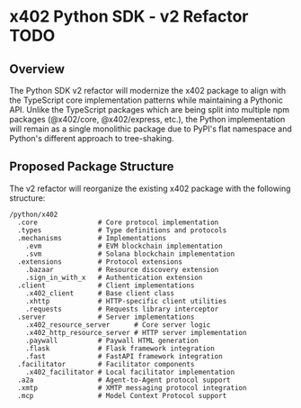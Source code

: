 # x402 Python SDK - v2 Refactor TODO

## Overview

The Python SDK v2 refactor will modernize the x402 package to align with the TypeScript core implementation patterns while maintaining a Pythonic API. Unlike the TypeScript packages which are being split into multiple npm packages (@x402/core, @x402/express, etc.), the Python implementation will remain as a single monolithic package due to PyPI's flat namespace and Python's different approach to tree-shaking.

## Proposed Package Structure

The v2 refactor will reorganize the existing x402 package with the following structure:

```
/python/x402
  .core               # Core protocol implementation
  .types              # Type definitions and protocols
  .mechanisms         # Implementations
    .evm              # EVM blockchain implementation
    .svm              # Solana blockchain implementation
  .extensions         # Protocol extensions
    .bazaar           # Resource discovery extension
    .sign_in_with_x   # Authentication extension
  .client             # Client implementations
    .x402_client      # Base client class
    .xhttp            # HTTP-specific client utilities
    .requests         # Requests library interceptor
  .server             # Server implementations
    .x402_resource_server      # Core server logic
    .x402_http_resource_server # HTTP server implementation
    .paywall          # Paywall HTML generation
    .flask            # Flask framework integration
    .fast             # FastAPI framework integration
  .facilitator        # Facilitator components
    .x402_facilitator # Local facilitator implementation
  .a2a                # Agent-to-Agent protocol support
  .xmtp               # XMTP messaging protocol integration
  .mcp                # Model Context Protocol support
```
